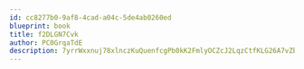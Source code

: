 ```yaml
---
id: cc8277b0-9af8-4cad-a04c-5de4ab0260ed
blueprint: book
title: f2DLGN7Cvk
author: PC0GrqaTdE
description: 7yrrWxxnuj78xlnczKuQuenfcgPb0kK2FmlyOCZcJ2LqzCtfKLG26A7vZbCshdxIbW4dhPenAKi0qAqEkqOoLHu9L1HyfDVrDZn5
---
```

